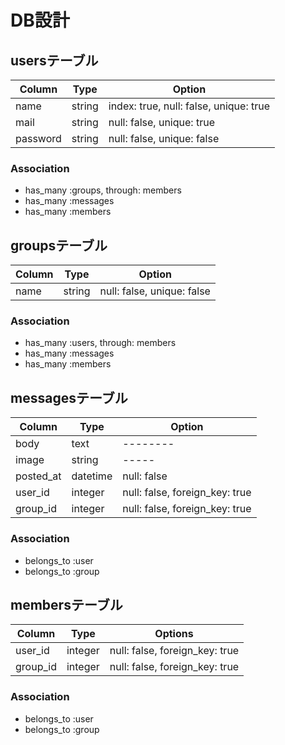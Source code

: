 # DB設計

## usersテーブル
|Column|Type|Option|
|------|----|------|
|name|string|index: true, null: false, unique: true|
|mail|string|null: false, unique: true|
|password|string|null: false, unique: false|

### Association
- has_many :groups, through: members
- has_many :messages
- has_many :members

## groupsテーブル
|Column|Type|Option|
|------|----|------|
|name|string|null: false, unique: false|

### Association
- has_many :users, through: members
- has_many :messages
- has_many :members

## messagesテーブル
|Column|Type|Option|
|------|----|------|
|body|text|--------|
|image|string|-----|
|posted_at|datetime|null: false|
|user_id|integer|null: false, foreign_key: true|
|group_id|integer|null: false, foreign_key: true|

### Association
- belongs_to :user
- belongs_to :group

## membersテーブル

|Column|Type|Options|
|------|----|-------|
|user_id|integer|null: false, foreign_key: true|
|group_id|integer|null: false, foreign_key: true|

### Association
- belongs_to :user
- belongs_to :group
